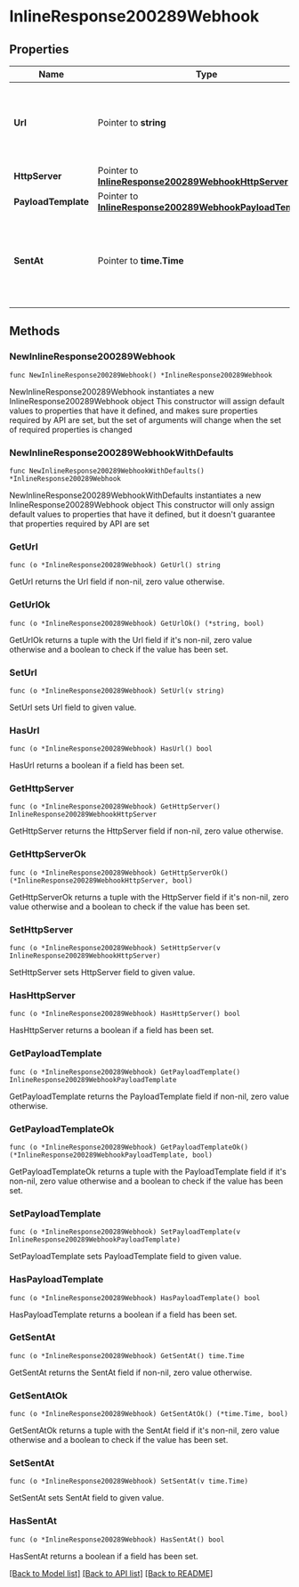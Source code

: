 # InlineResponse200289Webhook

## Properties

Name | Type | Description | Notes
------------ | ------------- | ------------- | -------------
**Url** | Pointer to **string** | The webhook receiver URL where the callback will be sent | [optional] 
**HttpServer** | Pointer to [**InlineResponse200289WebhookHttpServer**](InlineResponse200289WebhookHttpServer.md) |  | [optional] 
**PayloadTemplate** | Pointer to [**InlineResponse200289WebhookPayloadTemplate**](InlineResponse200289WebhookPayloadTemplate.md) |  | [optional] 
**SentAt** | Pointer to **time.Time** | The timestamp the callback was sent to the webhook receiver | [optional] 

## Methods

### NewInlineResponse200289Webhook

`func NewInlineResponse200289Webhook() *InlineResponse200289Webhook`

NewInlineResponse200289Webhook instantiates a new InlineResponse200289Webhook object
This constructor will assign default values to properties that have it defined,
and makes sure properties required by API are set, but the set of arguments
will change when the set of required properties is changed

### NewInlineResponse200289WebhookWithDefaults

`func NewInlineResponse200289WebhookWithDefaults() *InlineResponse200289Webhook`

NewInlineResponse200289WebhookWithDefaults instantiates a new InlineResponse200289Webhook object
This constructor will only assign default values to properties that have it defined,
but it doesn't guarantee that properties required by API are set

### GetUrl

`func (o *InlineResponse200289Webhook) GetUrl() string`

GetUrl returns the Url field if non-nil, zero value otherwise.

### GetUrlOk

`func (o *InlineResponse200289Webhook) GetUrlOk() (*string, bool)`

GetUrlOk returns a tuple with the Url field if it's non-nil, zero value otherwise
and a boolean to check if the value has been set.

### SetUrl

`func (o *InlineResponse200289Webhook) SetUrl(v string)`

SetUrl sets Url field to given value.

### HasUrl

`func (o *InlineResponse200289Webhook) HasUrl() bool`

HasUrl returns a boolean if a field has been set.

### GetHttpServer

`func (o *InlineResponse200289Webhook) GetHttpServer() InlineResponse200289WebhookHttpServer`

GetHttpServer returns the HttpServer field if non-nil, zero value otherwise.

### GetHttpServerOk

`func (o *InlineResponse200289Webhook) GetHttpServerOk() (*InlineResponse200289WebhookHttpServer, bool)`

GetHttpServerOk returns a tuple with the HttpServer field if it's non-nil, zero value otherwise
and a boolean to check if the value has been set.

### SetHttpServer

`func (o *InlineResponse200289Webhook) SetHttpServer(v InlineResponse200289WebhookHttpServer)`

SetHttpServer sets HttpServer field to given value.

### HasHttpServer

`func (o *InlineResponse200289Webhook) HasHttpServer() bool`

HasHttpServer returns a boolean if a field has been set.

### GetPayloadTemplate

`func (o *InlineResponse200289Webhook) GetPayloadTemplate() InlineResponse200289WebhookPayloadTemplate`

GetPayloadTemplate returns the PayloadTemplate field if non-nil, zero value otherwise.

### GetPayloadTemplateOk

`func (o *InlineResponse200289Webhook) GetPayloadTemplateOk() (*InlineResponse200289WebhookPayloadTemplate, bool)`

GetPayloadTemplateOk returns a tuple with the PayloadTemplate field if it's non-nil, zero value otherwise
and a boolean to check if the value has been set.

### SetPayloadTemplate

`func (o *InlineResponse200289Webhook) SetPayloadTemplate(v InlineResponse200289WebhookPayloadTemplate)`

SetPayloadTemplate sets PayloadTemplate field to given value.

### HasPayloadTemplate

`func (o *InlineResponse200289Webhook) HasPayloadTemplate() bool`

HasPayloadTemplate returns a boolean if a field has been set.

### GetSentAt

`func (o *InlineResponse200289Webhook) GetSentAt() time.Time`

GetSentAt returns the SentAt field if non-nil, zero value otherwise.

### GetSentAtOk

`func (o *InlineResponse200289Webhook) GetSentAtOk() (*time.Time, bool)`

GetSentAtOk returns a tuple with the SentAt field if it's non-nil, zero value otherwise
and a boolean to check if the value has been set.

### SetSentAt

`func (o *InlineResponse200289Webhook) SetSentAt(v time.Time)`

SetSentAt sets SentAt field to given value.

### HasSentAt

`func (o *InlineResponse200289Webhook) HasSentAt() bool`

HasSentAt returns a boolean if a field has been set.


[[Back to Model list]](../README.md#documentation-for-models) [[Back to API list]](../README.md#documentation-for-api-endpoints) [[Back to README]](../README.md)


